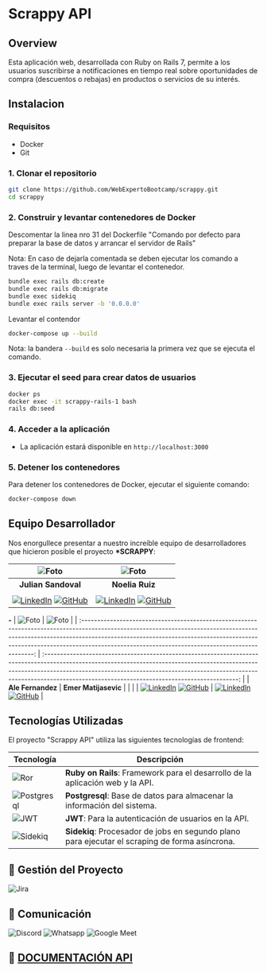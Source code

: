 # Scrappy API

## **Overview**

Esta aplicación web, desarrollada con Ruby on Rails 7, permite a los usuarios suscribirse a notificaciones en tiempo real sobre oportunidades de compra (descuentos o rebajas) en productos o servicios de su interés.

## **Instalacion**

### Requisitos

- Docker
- Git

### 1. Clonar el repositorio

```bash
git clone https://github.com/WebExpertoBootcamp/scrappy.git
cd scrappy
```

### 2. Construir y levantar contenedores de Docker

Descomentar la linea nro 31 del Dockerfile
"Comando por defecto para preparar la base de datos y arrancar el servidor de Rails"

Nota: En caso de dejarla comentada se deben ejecutar los comando a traves de la terminal, luego de levantar el contenedor.

```bash
bundle exec rails db:create
bundle exec rails db:migrate
bundle exec sidekiq
bundle exec rails server -b '0.0.0.0'
```

Levantar el contendor

```bash
docker-compose up --build
```

Nota: la bandera `--build` es solo necesaria la primera vez que se ejecuta el comando.

### 3. Ejecutar el seed para crear datos de usuarios

```bash
docker ps
docker exec -it scrappy-rails-1 bash
rails db:seed
```

### 4. Acceder a la aplicación

- La aplicación estará disponible en `http://localhost:3000`

### 5. Detener los contenedores

Para detener los contenedores de Docker, ejecutar el siguiente comando:

```bash
docker-compose down
```

## Equipo Desarrollador

Nos enorgullece presentar a nuestro increíble equipo de desarrolladores que hicieron posible el proyecto **\*SCRAPPY**:

|                                                                                                                                  ![Foto](https://github.com/juliansandoval25.png)                                                                                                                                  |                                                                                                                           ![Foto](https://github.com/Noelia-Ruiz.png)                                                                                                                           |
| :----------------------------------------------------------------------------------------------------------------------------------------------------------------------------------------------------------------------------------------------------------------------------------------------------------------: | :---------------------------------------------------------------------------------------------------------------------------------------------------------------------------------------------------------------------------------------------------------------------------------------------: |
|                                                                                                                                                **Julian Sandoval**                                                                                                                                                 |                                                                                                                                         **Noelia Ruiz**                                                                                                                                         |
|                                                                                                                                                                                                                                                                                                                    |
| [![LinkedIn](https://img.shields.io/badge/LinkedIn-0077B5?style=for-the-badge&logo=linkedin&logoColor=white)](https://www.linkedin.com/in/julian-sandoval-874746185/) [![GitHub](https://img.shields.io/badge/GitHub-181717?style=for-the-badge&logo=github&logoColor=white)](https://github.com/JulianSandoval25) | [![LinkedIn](https://img.shields.io/badge/LinkedIn-0077B5?style=for-the-badge&logo=linkedin&logoColor=white)](https://www.linkedin.com/in/alefernandez88/) [![GitHub](https://img.shields.io/badge/GitHub-181717?style=for-the-badge&logo=github&logoColor=white)](https://github.com/usuario6) |

**-**
| ![Foto](https://github.com/alefernandez88.png) | ![Foto](https://github.com/Matijasevic-Emer.png) |
| :---------------------------------------------------------------------------------------------------------------------------------------------------------------------------------------------------------------------------------------------------------------------------------------------------------: | :-------------------------------------------------------------------------------------------------------------------------------------------------------------------------------------------------------------------------------------------------------------------------------------------------------: |
| **Ale Fernandez** | **Emer Matijasevic** |
| |
| [![LinkedIn](https://img.shields.io/badge/LinkedIn-0077B5?style=for-the-badge&logo=linkedin&logoColor=white)](https://www.linkedin.com/in/alefernandez88/) [![GitHub](https://img.shields.io/badge/GitHub-181717?style=for-the-badge&logo=github&logoColor=white)](https://github.com/alefernandez88) | [![LinkedIn](https://img.shields.io/badge/LinkedIn-0077B5?style=for-the-badge&logo=linkedin&logoColor=white)](https://www.linkedin.com/in/emerson-matijasevic/) [![GitHub](https://img.shields.io/badge/GitHub-181717?style=for-the-badge&logo=github&logoColor=white)](https://github.com/Matijasevic-Emer) |

## Tecnologías Utilizadas

El proyecto "Scrappy API" utiliza las siguientes tecnologías de frontend:

| Tecnología                                                                                               | Descripción                                                                                    |
| -------------------------------------------------------------------------------------------------------- | ---------------------------------------------------------------------------------------------- |
| ![Ror](https://img.shields.io/badge/Ruby_on_Rails-D30001?style=flat&logo=ruby-on-rails&logoColor=white)  | **Ruby on Rails**: Framework para el desarrollo de la aplicación web y la API.                 |
| ![Postgresql](https://img.shields.io/badge/PostgreSQL-4169E1?style=flat&logo=postgresql&logoColor=white) | **Postgresql**: Base de datos para almacenar la información del sistema.                       |
| ![JWT](https://img.shields.io/gem/v/jwt?label=JWT)                                                       | **JWT**: Para la autenticación de usuarios en la API.                                          |
| ![Sidekiq](https://img.shields.io/gem/v/sentry-sidekiq?label=sentry-sidekiq)                             | **Sidekiq**: Procesador de jobs en segundo plano para ejecutar el scraping de forma asíncrona. |

## 🚀 Gestión del Proyecto

![Jira](https://shields.io/badge/simple__diarizer-Trello-blue?logo=Trello&style=flat)

## 🚀 Comunicación

![Discord](https://img.shields.io/badge/Discord%20-%20pr?style=for-the-badge&logo=discord&logoColor=%23ffffff&labelColor=%235865F2&color=%235865F2)
![Whatsapp](https://img.shields.io/badge/Whatsapp%20-%20pr?style=for-the-badge&logo=whatsapp&logoColor=%23ffffff&labelColor=%2325D366&color=%2325D366)
![Google Meet](https://img.shields.io/badge/Google%20meet%20-%20pr?style=for-the-badge&logo=googlemeet&logoColor=%23ffffff&labelColor=%2300897B&color=%2300897B)

## 🚀 [DOCUMENTACIÓN API](https://documenter.getpostman.com/view/20417750/2sAY52cKBX)
